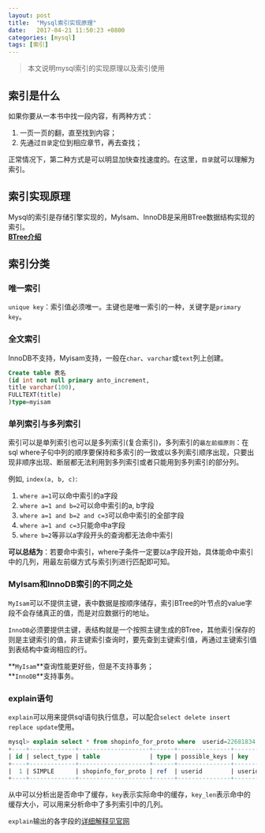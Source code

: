 ```yaml
---
layout: post
title:  "Mysql索引实现原理"
date:   2017-04-21 11:50:23 +0800
categories: [mysql]
tags: [索引]
---
```


> 本文说明mysql索引的实现原理以及索引使用

## 索引是什么
如果你要从一本书中找一段内容，有两种方式：

1. 一页一页的翻，直至找到内容；
2. 先通过`目录`定位到相应章节，再去查找；

正常情况下，第二种方式是可以明显加快查找速度的。在这里，`目录`就可以理解为索引。

## 索引实现原理
Mysql的索引是存储引擎实现的，MyIsam、InnoDB是采用BTree数据结构实现的索引。  
[**BTree介绍**](https://zh.wikipedia.org/wiki/B%E6%A0%91)

## 索引分类
### 唯一索引
`unique key`：索引值必须唯一。主键也是唯一索引的一种，关键字是`primary key`。

### 全文索引
InnoDB不支持，Myisam支持，一般在`char`、`varchar`或`text`列上创建。

```sql
Create table 表名
(id int not null primary anto_increment,
title varchar(100),
FULLTEXT(title)
)type=myisam
```

### 单列索引与多列索引
索引可以是单列索引也可以是多列索引(复合索引)，多列索引的`最左前缀原则`：在sql where子句中列的顺序要保持和多索引的一致或以多列索引顺序出现，只要出现非顺序出现、断层都无法利用到多列索引或者只能用到多列索引的部分列。

例如, `index(a, b, c)`:

1. `where a=1`可以命中索引的a字段
2. `where a=1 and b=2`可以命中索引的a, b字段
3. `where a=1 and b=2 and c=3`可以命中索引的全部字段
4. `where a=1 and c=3`只能命中a字段
5. `where b=2`等非以a字段开头的查询都无法命中索引

**可以总结为**：若要命中索引，where子条件一定要以a字段开始，具体能命中索引中的几列，用最左前缀方式与索引列进行匹配即可知。

### MyIsam和InnoDB索引的不同之处
`MyIsam`可以不提供主键，表中数据是按顺序储存，索引BTree的叶节点的value字段不会存储真正的值，而是对应数据行的地址。

`InnoDB`必须要提供主键，表结构就是一个按照主键生成的BTree，其他索引保存的则是主键索引的值，非主键索引查询时，要先查到主键索引值，再通过主键索引值到表结构中查询相应的行。

**`MyIsam`**查询性能更好些，但是不支持事务；  
**`InnoDB`**支持事务。

### explain语句
`explain`可以用来提供sql语句执行信息，可以配合`select delete insert replace update`使用。

```sql
mysql> explain select * from shopinfo_for_proto where  userid=22681834 and zdid=85570921;
+----+-------------+--------------------+------+---------------+--------+---------+-------+------+-------------+
| id | select_type | table              | type | possible_keys | key    | key_len | ref   | rows | Extra       |
+----+-------------+--------------------+------+---------------+--------+---------+-------+------+-------------+
|  1 | SIMPLE      | shopinfo_for_proto | ref  | userid        | userid | 8       | const |   16 | Using where |
+----+-------------+--------------------+------+---------------+--------+---------+-------+------+-------------+
```

从中可以分析出是否命中了缓存，`key`表示实际命中的缓存，`key_len`表示命中的缓存大小，可以用来分析命中了多列索引中的几列。

`explain`输出的各字段的[详细解释见官网](https://dev.mysql.com/doc/refman/5.7/en/explain-output.html)